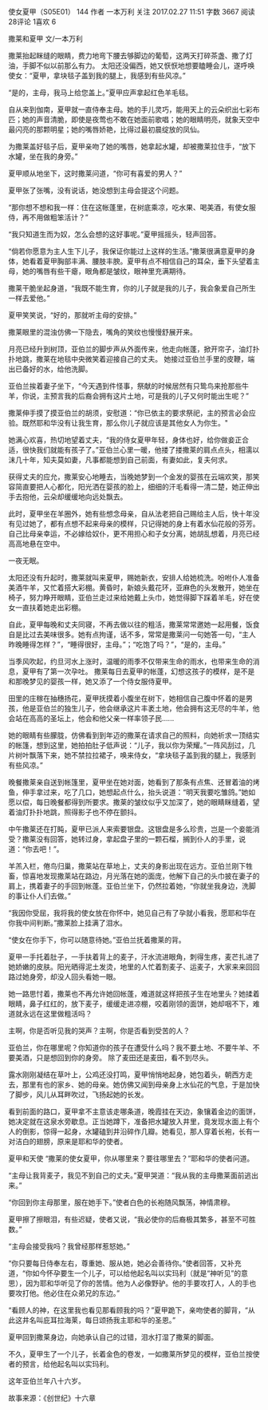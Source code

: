 使女夏甲（S05E01）
144  作者 一本万利 关注
2017.02.27 11:51 字数 3667 阅读 28评论 1喜欢 6
 
撒莱和夏甲
文/一本万利

撒莱抬起眯缝的眼睛，费力地弯下腰去够脚边的葡萄，这两天打碎茶盏、撒了灯油，手脚不似以前那么有力。
太阳还没偏西，她又恹恹地想要瞌睡会儿，遂呼唤使女：“夏甲，拿块毯子盖到我的腿上，我感到有些风凉。”

“是的，主母，我马上给您盖上。”夏甲应声拿起红色羊毛毯。

自从来到伽南，夏甲就一直侍奉主母。她的手儿灵巧，能用天上的云朵织出七彩布匹；她的声音清脆，即使是夜莺也不敢在她面前歌唱；她的眼睛明亮，就象天空中最闪亮的那颗明星；她的嘴唇娇艳，比得过最初晨绽放的凤仙。

为撒莱盖好毯子后，夏甲亲吻了她的嘴唇，她拿起水罐，却被撒莱拉住手，“放下水罐，坐在我的身旁。”

夏甲顺从地坐下，这时撒莱问道，“你可有喜爱的男人？”

夏甲张了张嘴，没有说话，她没想到主母会提这个问题。

“那你想不想和我一样：住在这帐蓬里，在树底乘凉，吃水果、喝美酒，有使女服侍，再不用做粗笨活计？”

“我只知道生而为奴，怎么会想的这好事呢。”夏甲摇摇头，轻声回答。

“倘若你愿意为主人生下儿子，我保证你能过上这样的生活。”撒莱很满意夏甲的身体，她看着夏甲胸部丰满、腰肢丰腴。夏甲有点不相信自己的耳朵，垂下头望着主母，她的嘴唇有些干瘪，眼角都是皱纹，眼神里充满期待。

撒莱干脆坐起身道，“我既不能生育，你的儿子就是我的儿子，我会象爱自己所生一样去爱他。”

夏甲笑笑说，“好的，那就听主母的安排。”

撒莱眼里的混浊仿佛一下隐去，嘴角的笑纹也慢慢舒展开来。

月亮已经升到树顶，亚伯兰的脚步声从外面传来，他走向帐蓬，掀开帘子，油灯扑扑地跳，撒莱在地毯中央微笑着迎接自己的丈夫。
她接过亚伯兰手里的皮鞭，端出已备好的水，给他洗脚。

亚伯兰挨着妻子坐下，“今天遇到件怪事，祭献的时候居然有只鸷鸟来抢那些牛羊，你说，主预言我的后裔会拥有这片土地，可是我的儿子又何时能出生呢？”

撒莱伸手摸了摸亚伯兰的胡须，安慰道：“你已依主的要求祭祀，主的预言必会应验。既然耶和华没有让我生育，那么你儿子就应该是其他女人为你生。"

她满心欢喜，热切地望着丈夫，“我的侍女夏甲年轻，身体也好，给你做妾正合适，很快我们就能有孩子了。”亚伯兰心里一暖，他搂了搂撒莱的肩点点头，相濡以沫几十年，知夫莫如妻，凡事都能想到自己前面，有妻如此，复夫何求。

获得丈夫的应允，撒莱安心地睡去，当晚她梦到一个金发的婴孩在云端欢笑，那笑容简直要把人心都化，阳光洒在婴孩的脸上，细细的汗毛看得一清二楚，她正伸出手去抱他，云朵却缓缓地向远处飘去。

此时，夏甲坐在羊圈外，她有些想念母亲，自从法老把自己赐给主人后，快十年没有见过她了，都有点想不起来母亲的模样，只记得她的身上有着水仙花般的芬芳。自己比母亲幸运，不必嫁给奴仆，更不用担心和子女分离，她胡乱想着，月亮已经高高地悬在空中。

一夜无眠。

太阳还没有升起时，撒莱就叫来夏甲，赐她新衣，安排人给她梳洗。吩咐仆人准备美酒牛羊，又忙着搭大彩棚。黄昏时，新娘头戴花环，亚麻色的头发散开，她坐在椅子，努力睁开眼睛，亚伯兰走过来给她戴上头巾，她觉得脚下踩着羊毛，好在使女一直扶着她走出彩棚。

自此，夏甲每晚和丈夫同寝，不再去做以往的粗活，撒莱常常邀她一起用餐，饭食自是比过去美味很多。她有点拘谨，话不多，常常是撒莱问一句她答一句，“主人昨晚睡得怎样？”，“睡得很好，主母。”；“吃饱了吗？”，“是的，主母。”

当季风吹起，约旦河水上涨时，温暖的雨季不仅带来生命的雨水，也带来生命的消息，夏甲有了第一次孕吐。
撒莱每日去夏甲的帐蓬，幻想这孩子的模样，是不是和那晚梦见的婴孩一样，她又添了一个侍女服侍夏甲。

田里的庄稼在抽穗扬花，夏甲抚摸着小腹坐在树下，她相信自己腹中怀着的是男孩，他是亚伯兰的独生儿子，他会继承这片丰袤土地，他会拥有这无尽的牛羊，他会站在高高的圣坛上，他会和他父亲一样率领子民......

她的眼睛有些朦胧，仿佛看到到年迈的撒莱在请求自己的照料，向她祈求一顶结实的帐篷，想到这里，她拍拍肚子低声说：“儿子，我以你为荣耀。”一阵风刮过，几片树叶飘落下来，她不禁拉拉裙子，唤来侍女，“拿块毯子盖到我的腿上，我感到有些风凉。”

晚餐撒莱亲自送到帐篷里，夏甲坐在她对面，她看到了那条有点焦、还冒着油的烤鱼，伸手拿过来，吃了几口，她想起点什么，抬头说道：“明天我要吃雏鸽。”她如愿以偿，每日晚餐都得到所要求。撒莱的皱纹似乎又加深了，她的眼睛眯缝着，望着油灯扑扑地跳，照得影子也不停在颤抖。

中午撒莱还在打盹，夏甲已派人来索要银盘。这银盘是多么珍贵，岂是一个妾能消受？撒莱没有回答，她转过身，拿起盘子里的一颗石榴，搁到仆人的手里，说道：“你去吧！”。

羊羔入栏，倦鸟归巢，撒莱站在草地上，丈夫的身影出现在远方。亚伯兰刚下牲畜，惊喜地发现撒莱站在路边，月光落在她的面庞，他解下自己的头巾披在妻子的肩上，携着妻子的手回到帐蓬。亚伯兰坐下，仍然拉着她，“你就坐我身边，洗脚的事让仆人们去做。”

“我因你受屈，我将我的使女放在你怀中，她见自己有了孕就小看我，愿耶和华在你我中间判断。”撒莱脸上挂满了泪水。

“使女在你手下，你可以随意待她。”亚伯兰抚着撒莱的背。

夏甲一手托着肚子，一手扶着背上的麦子，汗水流进眼角，刺得生疼，麦芒扎进了她娇嫩的皮肤。阳光晒得泥土发烫，地里的人忙着割麦子、运麦子，大家来来回回路过她身旁，却没人回头看她一眼。

她一路思忖着，撒莱也不再允许她回帐蓬，难道就这样把孩子生在地里头？她揉着眼睛，鼻子红红的，放下麦子，缓缓走进凉棚，咬着刚领的面饼，她却咽不下，难道就永远在这里做粗活吗？

主啊，你是否听见我的哭声？主啊，你是否看到受苦的人？

亚伯兰，你在哪里呢？你知道你的孩子在遭受什么吗？我不要土地、不要牛羊、不要美酒，只是想回到你的身旁。
除了麦田还是麦田，看不到尽头。

露水刚刚凝结在草叶上，公鸡还没打鸣，夏甲悄悄地起身，她包着头，朝西方走去，那里有也的家乡、她的母亲。她仿佛又闻到母亲身上水仙花的气息，于是加快了脚步，风儿从耳畔吹过，飞扬起她的长发。

看到前面的路口，夏甲拿不主意该走哪条道，晚霞挂在天边，象镶着金边的面饼，她决定就在这泉水旁歇息。正当她蹲下，准备把水罐放入井里，竟发现水面上有个人的倒影，惊得一起身，水罐磕到井沿碎作几瓣。她看见，那人穿着长袍，长有一对洁白的翅膀，原来是耶和华的使者。


夏甲和天使
“撒莱的使女夏甲，你从哪里来？要往哪里去？”耶和华的使者问道。

“主母让我背麦子，我见不到自己的丈夫。”夏甲哭道：“我从我的主母撒莱面前逃出来。”

“你回到你主母那里，服在她手下。”使者白色的长袍随风飘荡，神情肃穆。

夏甲擦了擦眼泪，有些迟疑，使者又说，“我必使你的后裔极其繁多，甚至不可胜数。”

“主母会接受我吗？我曾经那样惹怒她。”

“你只要每日侍奉左右，尊重她、服从她，她必会善待你。”使者回答，又补充道，“你如今怀孕要生一个儿子，可以给他起名叫以实玛利（就是“神听见”的意思），因为耶和华听见了你的苦情。他为人必像野驴。他的手要攻打人，人的手也要攻打他。他必住在众弟兄的东边。”

“看顾人的神，在这里我也看见那看顾我的吗？”夏甲跪下，亲吻使者的脚背，“从此这井名叫庇耳拉海莱，每日颂扬我主耶和华的圣恩。”

夏甲回到撒莱身边，向她承认自己的过错，泪水打湿了撒莱的脚面。

不久，夏甲生了一个儿子，长着金色的卷发，一如撒莱所梦见的模样，亚伯兰按使者的预言，给他起名叫以实玛利。

这年亚伯兰年八十六岁。


故事来源：《创世纪》十六章
